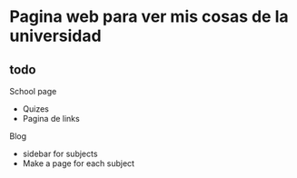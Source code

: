 # Pagina web para ver mis cosas de la universidad
## todo
School page
* Quizes
* Pagina de links

Blog 
* sidebar for subjects
* Make a page for each subject  
